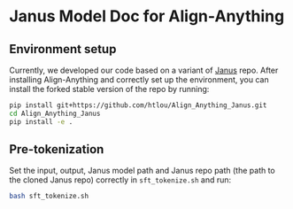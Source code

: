 # Janus Model Doc for Align-Anything

## Environment setup

Currently, we developed our code based on a variant of [Janus](https://github.com/deepseek-ai/Janus) repo. After installing Align-Anything and correctly set up the environment, you can install the forked stable version of the repo by running:

```bash
pip install git+https://github.com/htlou/Align_Anything_Janus.git
cd Align_Anything_Janus
pip install -e .
```

## Pre-tokenization

Set the input, output, Janus model path and Janus repo path (the path to the cloned Janus repo) correctly in `sft_tokenize.sh` and run:

```bash
bash sft_tokenize.sh
```
